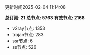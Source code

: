 更新时间2025-02-04 11:14:08

**总订阅: 21**
**总节点: 5763**
**有效节点: 2168**
- v2ray节点: 1353
- trojan节点: 283
- ssr节点: 6
- ss节点: 526
